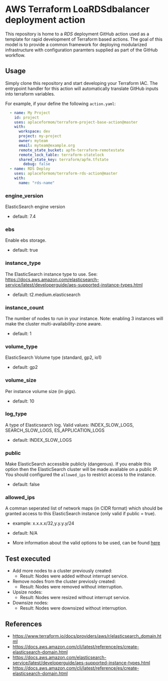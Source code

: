 AWS Terraform LoaRDSdbalancer deployment action
============================
This repository is home to a _RDS_ deployment GitHub action used as a template for
rapid development of Terraform based actions. The goal of this model is to
provide a common framework for deploying modularized infrastructure with
configuration paramters supplied as part of the GitHub workflow.

Usage
-----
Simply clone this repository and start developing your Terraform IAC. The
entrypoint handler for this action will automatically translate GitHub inputs
into terraform variables.

For example, if your define the following `action.yaml`:
```yaml
  - name: My Project
    id: project
    uses: aplaceformom/terraform-project-base-action@master
    with:
      workspace: dev
      project: my-project
      owner: myteam
      email: myteam@example.org
      remote_state_bucket: apfm-terraform-remotestate
      remote_lock_table: terraform-statelock
      shared_state_key: terraform/apfm.tfstate
        debug: false
  - name: RDS Deploy
    uses: aplaceformom/terraform-rds-action@master
    with:
      name: "rds-name"
```

### engine_version
ElasticSearch engine version
- default: 7.4

### ebs
Enable ebs storage.
- default: true

### instance_type
The ElasticSearch instance type to use. See: https://docs.aws.amazon.com/elasticsearch-service/latest/developerguide/aes-supported-instance-types.html
- default: t2.medium.elasticsearch

### instance_count
The number of nodes to run in your instance. Note: enabling 3 instances will
make the cluster multi-availability-zone aware.
- default: 1

### volume_type
ElasticSearch Volume type (standard, gp2, io1)
- default: gp2

### volume_size
Per instance volume size (in gigs).
- default: 10

### log_type
A type of Elasticsearch log. Valid values: INDEX_SLOW_LOGS, SEARCH_SLOW_LOGS, ES_APPLICATION_LOGS
- default: INDEX_SLOW_LOGS

### public
Make ElasticSearch accessible publicly (dangerous). If you enable this option
then the ElasticSearch cluster will be made available on a public IP.  You
should configured the `allowed_ips` to restrict access to the instance.
- default: false

### allowed_ips
A comman seperated list of network maps (in CIDR format) which should be
granted access to this ElasticSearch instance (only valid if public = true).
- example: x.x.x.x/32,y.y.y.y/24
- default: N/A

- More information about the valid options to be used, can be found [here](https://aplaceformom.atlassian.net/wiki/spaces/TECHOPS/pages/1049133728/2020+AWS+Tagging+Standards) 

Test executed
-------------

- Add more nodes to a cluster previously created: 
  - Result: Nodes were added without interrupt service.
- Remove nodes from the cluster previosly created:
  - Result: Nodes were removed without interruption.
- Upsize nodes:
  - Result: Nodes were resized without interrupt service.
- Downsize nodes:
  - Result: Nodes were downsized without interruption.

References
----------

- https://www.terraform.io/docs/providers/aws/r/elasticsearch_domain.html
- https://docs.aws.amazon.com/cli/latest/reference/es/create-elasticsearch-domain.html
- https://docs.aws.amazon.com/elasticsearch-service/latest/developerguide/aes-supported-instance-types.html
- https://docs.aws.amazon.com/cli/latest/reference/es/create-elasticsearch-domain.html
